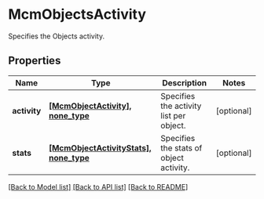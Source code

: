 # McmObjectsActivity

Specifies the Objects activity.

## Properties
Name | Type | Description | Notes
------------ | ------------- | ------------- | -------------
**activity** | [**[McmObjectActivity], none_type**](McmObjectActivity.md) | Specifies the activity list per object. | [optional] 
**stats** | [**[McmObjectActivityStats], none_type**](McmObjectActivityStats.md) | Specifies the stats of object activity. | [optional] 

[[Back to Model list]](../README.md#documentation-for-models) [[Back to API list]](../README.md#documentation-for-api-endpoints) [[Back to README]](../README.md)


